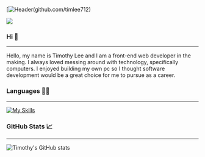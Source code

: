[![Header](https://media.licdn.com/dms/image/D5616AQEpu0TsigOE_Q/profile-displaybackgroundimage-shrink_350_1400/0/1678211513507?e=1683763200&v=beta&t=GOxlaVlmUW0LK15Bn_WQ46lXcu9AVFE9PnVrmnWHR_M)(github.com/timlee712)

![](https://komarev.com/ghpvc/?username=timlee712)
### Hi 👋
--------
Hello, my name is Timothy Lee and I am a front-end web developer in the making. I always loved messing around with technology, specifically computers. I enjoyed building my own pc so I thought software development would be a great choice for me to pursue as a career.
### Languages 👨‍💻
-------
[![My Skills](https://skillicons.dev/icons?i=js,html,css)](https://skillicons.dev)
### GitHub Stats 📈
------
![Timothy's GitHub stats](https://github-readme-stats.vercel.app/api?username=timlee712&count_private=true&show_icons=true&theme=dark)
<!--
**timlee712/timlee712** is a ✨ _special_ ✨ repository because its `README.md` (this file) appears on your GitHub profile.

Here are some ideas to get you started:

- 🔭 I’m currently working on ...
- 🌱 I’m currently learning ...
- 👯 I’m looking to collaborate on ...
- 🤔 I’m looking for help with ...
- 💬 Ask me about ...
- 📫 How to reach me: ...
- 😄 Pronouns: ...
- ⚡ Fun fact: ...
-->
